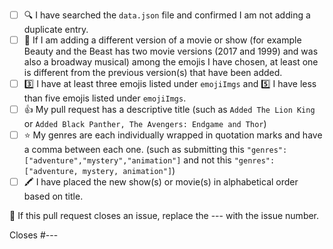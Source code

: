 <!-- If you are adding a new TV show, movie or musical, please follow the checklist below. Place an [x] (get rid of any spaces) inside each square as you complete each item. If this pull request is to address an issue, please delete the text below and write your own description on what you have changed/added to the project. -->

- [ ] 🔍 I have searched the `data.json` file and confirmed I am not adding a duplicate entry.
- [ ] 🌈 If I am adding a different version of a movie or show (for example Beauty and the Beast has two movie versions (2017 and 1999) and was also a broadway musical) among the emojis I have chosen, at least one is different from the previous version(s) that have been added.
- [ ] 3️⃣ I have at least three emojis listed under `emojiImgs` and 5️⃣ I have less than five emojis listed under `emojiImgs`.
- [ ] 👍 My pull request has a descriptive title (such as `Added The Lion King` or `Added Black Panther, The Avengers: Endgame and Thor`)
- [ ] ⭐ My genres are each individually wrapped in quotation marks and have a comma between each one. (such as submitting this `"genres": ["adventure","mystery","animation"]` and not this `"genres":["adventure, mystery, animation"]`)
- [ ] 🖍️ I have placed the new show(s) or movie(s) in alphabetical order based on title. 

👋 If this pull request closes an issue, replace the --- with the issue number.

Closes #---
